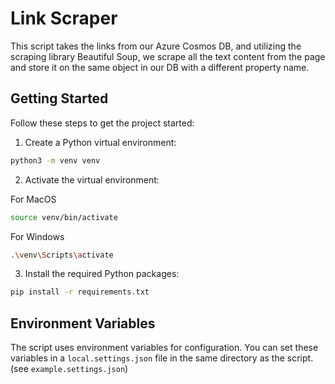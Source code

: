 # Link Scraper
This script takes the links from our Azure Cosmos DB, and utilizing the scraping library Beautiful Soup, we scrape all the text content from the page and store it on the same object in our DB with a different property name.

## Getting Started

Follow these steps to get the project started:

1. Create a Python virtual environment:

```bash
python3 -m venv venv
```

2. Activate the virtual environment:

For MacOS
```bash
source venv/bin/activate
```
For Windows
```bash
.\venv\Scripts\activate
```

3. Install the required Python packages:

```bash
pip install -r requirements.txt
```

## Environment Variables

The script uses environment variables for configuration. You can set these variables in a `local.settings.json` file in the same directory as the script. (see `example.settings.json`)

